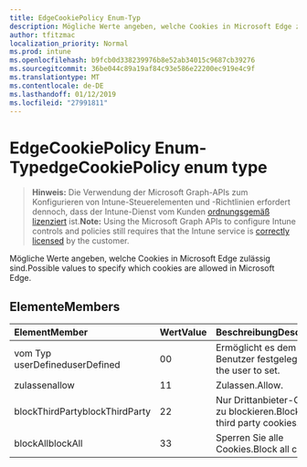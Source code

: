```yaml
---
title: EdgeCookiePolicy Enum-Typ
description: Mögliche Werte angeben, welche Cookies in Microsoft Edge zulässig sind.
author: tfitzmac
localization_priority: Normal
ms.prod: intune
ms.openlocfilehash: b9fcb0d338239976b8e52ab34015c9687cb39276
ms.sourcegitcommit: 36be044c89a19af84c93e586e22200ec919e4c9f
ms.translationtype: MT
ms.contentlocale: de-DE
ms.lasthandoff: 01/12/2019
ms.locfileid: "27991811"
---
```

# <a name="edgecookiepolicy-enum-type"></a><span data-ttu-id="831f5-103">EdgeCookiePolicy Enum-Typ</span><span class="sxs-lookup"><span data-stu-id="831f5-103">edgeCookiePolicy enum type</span></span>

> <span data-ttu-id="831f5-104">**Hinweis:** Die Verwendung der Microsoft Graph-APIs zum Konfigurieren von Intune-Steuerelementen und -Richtlinien erfordert dennoch, dass der Intune-Dienst vom Kunden [ordnungsgemäß lizenziert](https://go.microsoft.com/fwlink/?linkid=839381) ist.</span><span class="sxs-lookup"><span data-stu-id="831f5-104">**Note:** Using the Microsoft Graph APIs to configure Intune controls and policies still requires that the Intune service is [correctly licensed](https://go.microsoft.com/fwlink/?linkid=839381) by the customer.</span></span>

<span data-ttu-id="831f5-105">Mögliche Werte angeben, welche Cookies in Microsoft Edge zulässig sind.</span><span class="sxs-lookup"><span data-stu-id="831f5-105">Possible values to specify which cookies are allowed in Microsoft Edge.</span></span>
## <a name="members"></a><span data-ttu-id="831f5-106">Elemente</span><span class="sxs-lookup"><span data-stu-id="831f5-106">Members</span></span>
|<span data-ttu-id="831f5-107">Element</span><span class="sxs-lookup"><span data-stu-id="831f5-107">Member</span></span>|<span data-ttu-id="831f5-108">Wert</span><span class="sxs-lookup"><span data-stu-id="831f5-108">Value</span></span>|<span data-ttu-id="831f5-109">Beschreibung</span><span class="sxs-lookup"><span data-stu-id="831f5-109">Description</span></span>|
|:---|:---|:---|
|<span data-ttu-id="831f5-110">vom Typ userDefined</span><span class="sxs-lookup"><span data-stu-id="831f5-110">userDefined</span></span>|<span data-ttu-id="831f5-111">0</span><span class="sxs-lookup"><span data-stu-id="831f5-111">0</span></span>|<span data-ttu-id="831f5-112">Ermöglicht es dem Benutzer festgelegt.</span><span class="sxs-lookup"><span data-stu-id="831f5-112">Allow the user to set.</span></span>|
|<span data-ttu-id="831f5-113">zulassen</span><span class="sxs-lookup"><span data-stu-id="831f5-113">allow</span></span>|<span data-ttu-id="831f5-114">1</span><span class="sxs-lookup"><span data-stu-id="831f5-114">1</span></span>|<span data-ttu-id="831f5-115">Zulassen.</span><span class="sxs-lookup"><span data-stu-id="831f5-115">Allow.</span></span>|
|<span data-ttu-id="831f5-116">blockThirdParty</span><span class="sxs-lookup"><span data-stu-id="831f5-116">blockThirdParty</span></span>|<span data-ttu-id="831f5-117">2</span><span class="sxs-lookup"><span data-stu-id="831f5-117">2</span></span>|<span data-ttu-id="831f5-118">Nur Drittanbieter-Cookies zu blockieren.</span><span class="sxs-lookup"><span data-stu-id="831f5-118">Block only third party cookies.</span></span>|
|<span data-ttu-id="831f5-119">blockAll</span><span class="sxs-lookup"><span data-stu-id="831f5-119">blockAll</span></span>|<span data-ttu-id="831f5-120">3</span><span class="sxs-lookup"><span data-stu-id="831f5-120">3</span></span>|<span data-ttu-id="831f5-121">Sperren Sie alle Cookies.</span><span class="sxs-lookup"><span data-stu-id="831f5-121">Block all cookies.</span></span>|



